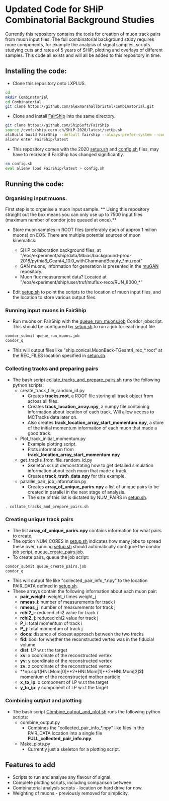 

# Updated Code for SHiP Combinatorial Background Studies

Currently this repository contains the tools for creation of muon track pairs from muon input files. The full combinatorial background study requires more components, for example the analysis of signal samples, scripts studying cuts and rates of 5 years of SHiP, plotting and overlays of different samples. This code all exists and will all be added to this repository in time. 

## Installing the code:

- Clone this repository onto LXPLUS.

```bash
cd
mkdir Combinatorial
cd Combinatorial
git clone https://github.com/alexmarshallbristol/Combinatorial.git
```

- Clone and install [FairShip](https://github.com/ShipSoft/FairShip) into the same directory. 
```bash
git clone https://github.com/ShipSoft/FairShip
source /cvmfs/ship.cern.ch/SHiP-2020/latest/setUp.sh
aliBuild build FairShip --default fairship --always-prefer-system --config-dir $SHIPDIST
alienv enter FairShip/latest
```

- This repository comes with the 2020 [setup.sh](setup.sh) and [config.sh](config.sh) files, may have to recreate if FairShip has changed significantly.
```bash
rm config.sh
eval alienv load FairShip/latest > config.sh
```

## Running the code:

### Organising input muons.

First step is to organise a muon input sample. ** Using this repository straight out the box means you can only use up to 7500 input files (maximum  number of condor jobs queued at once).**

- Store muon samples in ROOT files (preferably each of approx 1 milion muons) on EOS. There are multiple potential sources of muon kinematics:
	- SHiP collaboration background files, at "/eos/experiment/ship/data/Mbias/background-prod-2018/pythia8_Geant4_10.0_withCharmandBeauty_*mu.root"
	- GAN muons, information for generation is presented in the [muGAN](https://github.com/alexmarshallbristol/muGAN) repository.
	- Muon flux measurement data? Located at "/eos/experiment/ship/user/truf/muflux-reco/RUN_8000_*" 

- Edit [setup.sh](setup.sh) to point the scripts to the location of muon input files, and the location to store various output files. 

### Running input muons in FairShip

- Run muons on FairShip with the [queue_run_muons.job](queue_run_muons.job) Condor jobscript. This should be configured by [setup.sh](setup.sh) to run a job for each input file.
```bash
condor_submit queue_run_muons.job
condor_q
```
- This will output files like "ship.conical.MuonBack-TGeant4_rec_*.root" at the REC_FILES location specified in [setup.sh](setup.sh).


### Collecting tracks and preparing pairs

- The bash script [collate_tracks_and_prepare_pairs.sh](collate_tracks_and_prepare_pairs.sh) runs the following python scripts:
	- create_track_file_random_id.py
		- Creates **tracks.root**, a ROOT file storing all track object from across all files.
		- Creates **track_location_array.npy**, a numpy file containing information about location of each track. Will allow access to MCTracks data later on. 
		- Also creates **track_location_array_start_momentum.npy**, a store of the initial momentum informaiton of each muon that made a good track.
	- Plot_track_initial_momentum.py
		- Example plotting script.
		- Plots information from **track_location_array_start_momentum.npy**
	- get_tracks_from_file_random_id.py
		- Skeleton script demonstrating how to get detailed simulation information about each muon that made a track. 
		- Creates **track_truth_data.npy** for this example.
	- parallel_pair_job_information.py
		- Creates **array_of_unique_parirs.npy** a list of unique pairs to be created in parallel in the next stage of analysis. 
		- The size of this list is dictated by NUM_PAIRS in [setup.sh](setup.sh).
```bash
. collate_tracks_and_prepare_pairs.sh
```


### Creating unique track pairs

- The list **array_of_unique_parirs.npy** contains information for what pairs to create.
- The option NUM_CORES in [setup.sh](setup.sh) indicates how many jobs to spread these over, running [setup.sh](setup.sh) should automatically configure the condor job script, [queue_create_pairs.job](queue_create_pairs.job). 
- To create pairs, queue the job script:
```bash
condor_submit queue_create_pairs.job
condor_q
```
- This will output file like "collected_pair_info_*.npy" to the location PAIR_DATA defined in [setup.sh](setup.sh).
- These arrays contain the following information about each muon pair:
	- **pair_weight**: weight_i times weight_j
	- **nmeas_i**: number of measurements for track i
	- **nmeas_j**: number of measurements for track j
	- **rchi2_i**: reduced chi2 value for track i
	- **rchi2_j**: reduced chi2 value for track j
	- **P_i**: total momentum of track i
	- **P_j**: total momentum of track j
	- **doca**: distance of closest approach between the two tracks
	- **fid**: bool for whether the reconstructed vertex was in the fiducial volume
	- **dist**: I.P w.r.t the target
	- **xv**: x coordinate of the reconstructed vertex
	- **yv**: y coordinate of the reconstructed vertex
	- **zv**: z coordinate of the reconstructed vertex
	- **np.sqrt(HNLMom[0]**2+HNLMom[1]**2+HNLMom[2]**2)** momentum of the reconstructed mother particle
	- **x_to_ip**: x component of I.P w.r.t the target
	- **y_to_ip**: y component of I.P w.r.t the target

### Combining output and plotting

- The bash script [Combine_output_and_plot.sh](Combine_output_and_plot.sh) runs the following python scripts:
	- combine_output.py
		- Combines the "collected_pair_info_*.npy" like files in the PAIR_DATA location into a single file **FULL_collected_pair_info.npy**.
	- Make_plots.py
		- Currently just a skeleton for a plotting script.


## Features to add

- Scripts to run and analyse any flavour of signal. 
- Complete plotting scripts, including comparison between 
- Combinatorial analysis scripts - location on hard drive for now. 
- Weighting of muons - previously removed for simplicity. 

